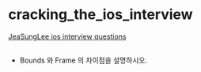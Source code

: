 # cracking_the_ios_interview
[JeaSungLee ios interview questions](https://github.com/JeaSungLEE/iOSInterviewquestions#readme)

##
- Bounds 와 Frame 의 차이점을 설명하시오.
